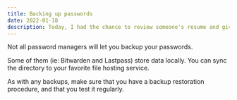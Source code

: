 ```yaml
---
title: Backing up passwords
date: 2022-01-18
description: Today, I had the chance to review someone's resume and give a bit of advice. 
---
```


Not all password managers will let you backup your passwords.

Some of them (ie: Bitwarden and Lastpass) store data locally. You can sync the directory to your favorite file hosting service.

As with any backups, make sure that you have a backup restoration procedure, and that you test it regularly. 
